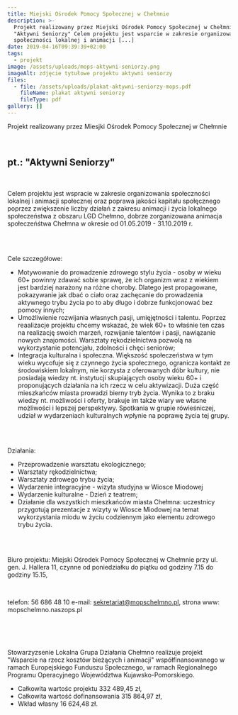 ```yaml
---
title: Miejski Ośrodek Pomocy Społecznej w Chełmnie
description: >-
  Projekt realizowany przez Miejski Ośrodek Pomocy Społecznej w Chełmnie pt.:
  "Aktywni Seniorzy" Celem projektu jest wsparcie w zakresie organizowania
  społeczności lokalnej i animacji [...]
date: 2019-04-16T09:39:39+02:00
tags:
  - projekt
image: /assets/uploads/mops-aktywni-seniorzy.png
imageAlt: zdjęcie tytułowe projektu aktywni seniorzy
files:
  - file: /assets/uploads/plakat-aktywni-seniorzy-mops.pdf
    fileName: plakat aktywni seniorzy
    fileType: pdf
gallery: []
---
```

Projekt realizowany przez Miesjki Ośrodek Pomocy Społecznej w Chełmnie

<br>

## pt.: "Aktywni Seniorzy"

<br>

Celem projektu jest wspracie w zakresie organizowania społeczności lokalnej i animacji społecznej oraz poprawa jakości kapitału społęcznego poprzez zwiększenie liczby działań z zakresu animacji i życia lokalnego społeczeństwa z obszaru LGD Chełmno, dobrze zorganizowana animacja społeczeńśtwa Chełmna w okresie od 01.05.2019 - 31.10.2019 r.

<br>

<br>

Cele szczegółowe:

* Motywowanie do prowadzenie zdrowego stylu życia - osoby w wieku 60+ powinny zdawać sobie sprawę, że ich organizm wraz z wiekiem jest bardziej narażony na różne choroby. Dlatego jest propagowane, pokazywanie jak dbać o ciało oraz zachęcanie do prowadzenia aktywnego trybu życia po to aby długo i dobrze funkcjonować bez pomocy innych;
* Umożliwienie rozwijania własnych pasji, umięjętności i talentu. Poprzez reaalizacje projektu chcemy wskazać, że wiek 60+ to właśnie ten czas na realizację swoich marzeń, rozwijanie talentów i pasji, nawiązanie nowych znajomości. Warsztaty rękodzielnictwa pozwolą na wykorzystanie potencjału, zdolności i chęci seniorów;
* Integracja kulturalna i społeczna. Większość społeczeństwa w tym wieku wycofuje się z czynnego życia społecznego, ogranicza kontakt ze środowiskiem lokalnym, nie korzysta z oferowanych dóbr kultury, nie posiadają wiedzy nt. instytucji skupiających osoby wieku 60+ i proponujących działania na ich rzecz w celu aktywizacji. Duża część mieszkańców miasta prowadzi bierny tryb życia. Wynika to z braku wiedzy nt. możliwości i oferty, brakuje im także wiary we własne możliwości i lepszej perspektywy. Spotkania w grupie rówieśniczej, udział w wydarzeniach kulturalnych wpłynie na poprawę życia tej grupy.

<br>

<br>

Działania:

* Przeprowadzenie warsztatu ekologicznego;
* Warsztaty rękodzielnictwa;
* Warsztaty zdrowego trybu życia;
* Wydarzenie integracyjne - wizyta studyjna w Wiosce Miodowej
* Wydarzenie kulturalne - Dzień z teatrem;
* Działanie dla wszystkich mieszkańców miasta Chełmna: uczestnicy przygotują prezentacje z wizyty w Wiosce Miodowej na temat wykorzystania miodu w życiu codziennym jako elementu zdrowego trybu życia.

<br>

<br>

Biuro projektu: Miejski Ośrodek Pomocy Społecznej w Chełmnie przy ul. gen. J. Hallera 11, czynne od poniedziałku do piątku od godziny 7.15 do godziny 15.15,

<br>

telefon: 56 686 48 10 e-mail: sekretariat@mopschelmno.pl, strona www: mopschelmno.naszops.pl

<br>

<br>

<br>

Stowarzyzsenie Lokalna Grupa Działania Chełmno realizuje projekt "Wsparcie na rzecz kosztów bieżących i animacji" współfinansowanego w ramach Europejskiego Funduszu Społecznego, w ramach Regionalnego Programu Operacyjnego Województwa Kujawsko-Pomorskiego.

* Całkowita wartośc projektu 332 489,45 zł,
* Całkowita wartość dofinansowania 315 864,97 zł,
* Wkład własny 16 624,48 zł.

<br>

<br>

<br>
